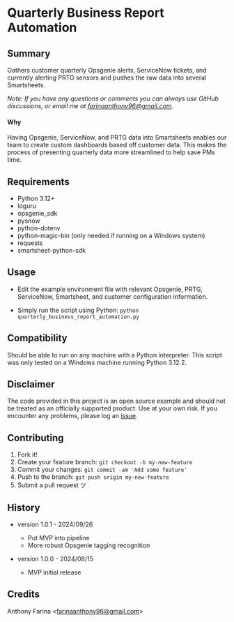 # Quarterly Business Report Automation

## Summary
Gathers customer quarterly Opsgenie alerts, ServiceNow tickets, and currently
alerting PRTG sensors and pushes the raw data into several Smartsheets.

_Note: If you have any questions or comments you can always use GitHub
discussions, or email me at farinaanthony96@gmail.com._

#### Why
Having Opsgenie, ServiceNow, and PRTG data into Smartsheets enables our team to
create custom dashboards based off customer data. This makes the process of
presenting quarterly data more streamlined to help save PMs time.

## Requirements
- Python 3.12+
- loguru
- opsgenie_sdk
- pysnow
- python-dotenv
- python-magic-bin (only needed if running on a Windows system)
- requests
- smartsheet-python-sdk

## Usage
- Edit the example environment file with relevant Opsgenie, PRTG, ServiceNow,
  Smartsheet, and customer configuration information.

- Simply run the script using Python:
  `python quarterly_business_report_automation.py`

## Compatibility
Should be able to run on any machine with a Python interpreter. This script
was only tested on a Windows machine running Python 3.12.2.

## Disclaimer
The code provided in this project is an open source example and should not
be treated as an officially supported product. Use at your own risk. If you
encounter any problems, please log an
[issue](https://github.com/CC-Digital-Innovation/QBR-Automation/issues).

## Contributing
1. Fork it!
2. Create your feature branch: `git checkout -b my-new-feature`
3. Commit your changes: `git commit -am 'Add some feature'`
4. Push to the branch: `git push origin my-new-feature`
5. Submit a pull request ツ

## History
-  version 1.0.1 - 2024/09/26
    - Put MVP into pipeline
    - More robust Opsgenie tagging recognition


-  version 1.0.0 - 2024/08/15
    - MVP initial release

## Credits
Anthony Farina <<farinaanthony96@gmail.com>>